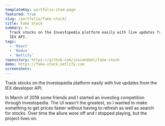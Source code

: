 ```yaml
---
templateKey: portfolio-item-page
featured: true
slug: /portfolio/fake-stock/
title: Fake Stock
summary: >-
  Track stocks on the Investopedia platform easily with live updates from the
  IEX API.
tags:
  - 'React'
  - 'Redux'
  - 'Netlify'
repository: https://github.com/josiahdahl/fake-stock
demo: https://fake-stock.netlify.com
screenshots:
---
```

Track stocks on the Investopedia platform easily with live updates from the IEX developer API.



In March of 2018 some friends and I started an investing competition through Investopedia. The UI wasn't the greatest, so I wanted to make something to get prices faster without having to refresh as well as search for stocks. Over time the allure wore off and I stopped playing, but the project lives on.
